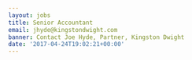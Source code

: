 ```yaml
---
layout: jobs
title: Senior Accountant
email: jhyde@kingstondwight.com
banner: Contact Joe Hyde, Partner, Kingston Dwight
date: '2017-04-24T19:02:21+00:00'
---
```

